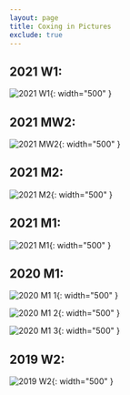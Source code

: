 ```yaml
---
layout: page
title: Coxing in Pictures
exclude: true
---
```

## 2021 W1:

![2021 W1](/coxingphotos/2021W1.jpg){: width="500" }

## 2021 MW2:

![2021 MW2](/coxingphotos/2021MW2.jpg){: width="500" }

## 2021 M2:

![2021 M2](/coxingphotos/2021M2.jpg){: width="500" }

## 2021 M1:

![2021 M1](/coxingphotos/2021M1.jpg){: width="500" }

## 2020 M1:

![2020 M1 1](/coxingphotos/2020M1_1.jpg){: width="500" }

![2020 M1 2](/coxingphotos/2020M1_2.jpg){: width="500" }

![2020 M1 3](/coxingphotos/2020M1_3.jpg){: width="500" }

## 2019 W2:

![2019 W2](/coxingphotos/2019W2.jpg){: width="500" }